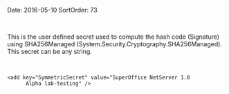 Date: 2016-05-10
SortOrder: 73

 

This is the user defined secret used to compute the hash code (Signature) using SHA256Managed (System.Security.Cryptography.SHA256Managed). This secret can be any string.  

 

```
<add key="SymmetricSecret" value="SuperOffice NetServer 1.0
      Alpha lab-testing" /> 
```

 

 

